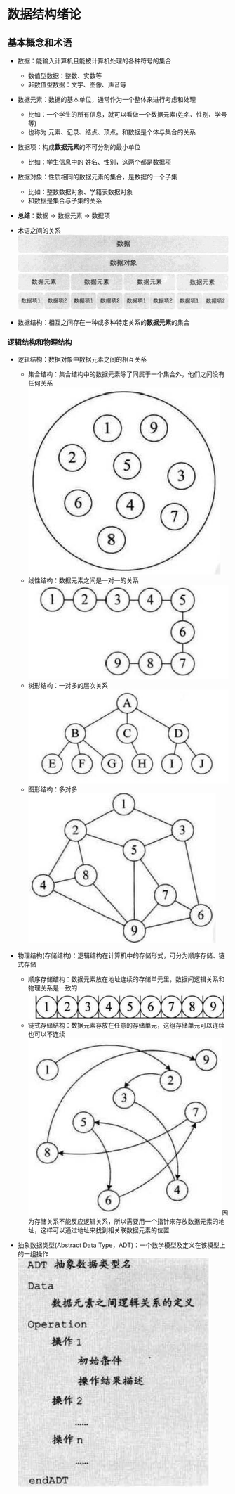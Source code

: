 # 数据结构绪论

## 基本概念和术语

* 数据：能输入计算机且能被计算机处理的各种符号的集合
    * 数值型数据：整数、实数等
    * 非数值型数据：文字、图像、声音等

* 数据元素：数据的基本单位，通常作为一个整体来进行考虑和处理
    * 比如：一个学生的所有信息，就可以看做一个数据元素(姓名、性别、学号等)
    * 也称为 元素、记录、结点、顶点。和数据是个体与集合的关系

* 数据项：构成**数据元素**的不可分割的最小单位
    * 比如：学生信息中的 姓名、性别，这两个都是数据项

* 数据对象：性质相同的数据元素的集合，是数据的一个子集
    * 比如：整数数据对象、学籍表数据对象
    * 和数据是集合与子集的关系

* **总结**：数据 -> 数据元素 -> 数据项

* 术语之间的关系![](images/2022-06-16-22-30-54.png)

* 数据结构：相互之间存在一种或多种特定关系的**数据元素**的集合

### 逻辑结构和物理结构

* 逻辑结构：数据对象中数据元素之间的相互关系
    * 集合结构：集合结构中的数据元素除了同属于一个集合外，他们之间没有任何关系![](images/2022-06-16-22-36-29.png)
    * 线性结构：数据元素之间是一对一的关系![](images/2022-06-16-22-37-19.png)
    * 树形结构：一对多的层次关系![](images/2022-06-16-22-38-03.png)
    * 图形结构：多对多![](images/2022-06-16-22-40-18.png)

* 物理结构(存储结构)：逻辑结构在计算机中的存储形式，可分为顺序存储、链式存储
    * 顺序存储结构：数据元素放在地址连续的存储单元里，数据间逻辑关系和物理关系是一致的![](images/2022-06-16-22-51-54.png)
    * 链式存储结构：数据元素存放在任意的存储单元，这组存储单元可以连续也可以不连续![](images/2022-06-16-22-52-51.png)因为存储关系不能反应逻辑关系，所以需要用一个指针来存放数据元素的地址，这样可以通过地址来找到相关联数据元素的位置

* 抽象数据类型(Abstract Data Type，ADT)：一个数学模型及定义在该模型上的一组操作![](images/2022-06-16-22-56-29.png)
